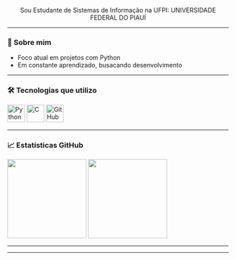 

<p align="center">
  Sou Estudante de Sistemas de Informação na UFPI: UNIVERSIDADE FEDERAL DO PIAUÍ  <br>
  
</p>

---

### 🧠 Sobre mim

-  Foco atual em projetos com Python 
-  Em constante aprendizado, busacando desenvolvimento 


---

### 🛠️ Tecnologias que utilizo

<p align="left">
  <img src="https://cdn.jsdelivr.net/gh/devicons/devicon/icons/python/python-original.svg" height="40" alt="Python" />
  <img src="https://cdn.jsdelivr.net/gh/devicons/devicon/icons/c/c-original.svg" height="40" alt="C" />
  <img src="https://cdn.jsdelivr.net/gh/devicons/devicon/icons/github/github-original.svg" height="40" alt="GitHub" />

</p>

---

### 📈 Estatísticas GitHub

<p align="left">
  <img src="https://github-readme-stats.vercel.app/api?username=Eduardovass04&show_icons=true&theme=dark&bg_color=000000&title_color=ffffff&text_color=ffffff&icon_color=79ff97" height="180"/>
  <img src="https://github-readme-stats.vercel.app/api/top-langs/?username=Eduardovass04&layout=compact&theme=dark&bg_color=000000&title_color=ffffff&text_color=ffffff&hide_border=true&langs_count=5&custom_title=Linguagens+Mais+Usadas" height="180"/>
</p>

---


---



